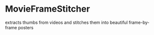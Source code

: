 # MovieFrameStitcher

extracts thumbs from videos and stitches them into beautiful frame-by-frame posters
